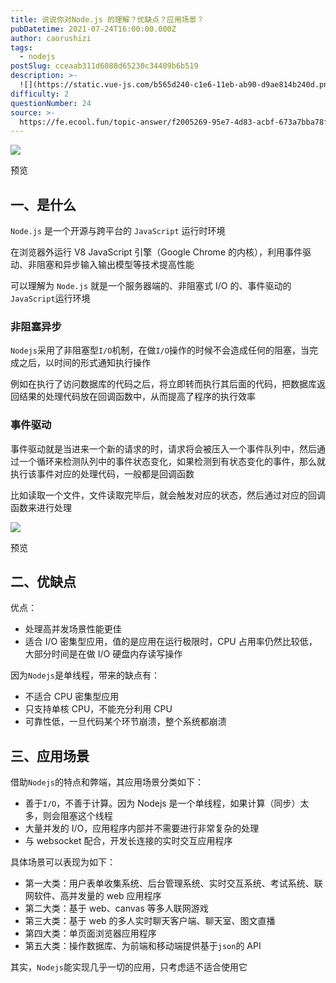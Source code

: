 ```yaml
---
title: 说说你对Node.js 的理解？优缺点？应用场景？
pubDatetime: 2021-07-24T16:00:00.000Z
author: caorushizi
tags:
  - nodejs
postSlug: cceaab311d6088d65230c34409b6b519
description: >-
  ![](https://static.vue-js.com/b565d240-c1e6-11eb-ab90-d9ae814b240d.png)预览一、是什么-----`Node.js`是一个开源与跨平
difficulty: 2
questionNumber: 24
source: >-
  https://fe.ecool.fun/topic-answer/f2005269-95e7-4d83-acbf-673a7bba78f9?orderBy=updateTime&order=desc&tagId=18
---
```


![](https://static.vue-js.com/b565d240-c1e6-11eb-ab90-d9ae814b240d.png)

预览

## 一、是什么

`Node.js` 是一个开源与跨平台的 `JavaScript` 运行时环境

在浏览器外运行 V8 JavaScript 引擎（Google Chrome 的内核），利用事件驱动、非阻塞和异步输入输出模型等技术提高性能

可以理解为 `Node.js` 就是一个服务器端的、非阻塞式 I/O 的、事件驱动的`JavaScript`运行环境

### 非阻塞异步

`Nodejs`采用了非阻塞型`I/O`机制，在做`I/O`操作的时候不会造成任何的阻塞，当完成之后，以时间的形式通知执行操作

例如在执行了访问数据库的代码之后，将立即转而执行其后面的代码，把数据库返回结果的处理代码放在回调函数中，从而提高了程序的执行效率

### 事件驱动

事件驱动就是当进来一个新的请求的时，请求将会被压入一个事件队列中，然后通过一个循环来检测队列中的事件状态变化，如果检测到有状态变化的事件，那么就执行该事件对应的处理代码，一般都是回调函数

比如读取一个文件，文件读取完毕后，就会触发对应的状态，然后通过对应的回调函数来进行处理

![](https://static.vue-js.com/a7729590-c1e8-11eb-ab90-d9ae814b240d.png)

预览

## 二、优缺点

优点：

- 处理高并发场景性能更佳
- 适合 I/O 密集型应用，值的是应用在运行极限时，CPU 占用率仍然比较低，大部分时间是在做 I/O 硬盘内存读写操作

因为`Nodejs`是单线程，带来的缺点有：

- 不适合 CPU 密集型应用
- 只支持单核 CPU，不能充分利用 CPU
- 可靠性低，一旦代码某个环节崩溃，整个系统都崩溃

## 三、应用场景

借助`Nodejs`的特点和弊端，其应用场景分类如下：

- 善于`I/O`，不善于计算。因为 Nodejs 是一个单线程，如果计算（同步）太多，则会阻塞这个线程
- 大量并发的 I/O，应用程序内部并不需要进行非常复杂的处理
- 与 websocket 配合，开发长连接的实时交互应用程序

具体场景可以表现为如下：

- 第一大类：用户表单收集系统、后台管理系统、实时交互系统、考试系统、联网软件、高并发量的 web 应用程序
- 第二大类：基于 web、canvas 等多人联网游戏
- 第三大类：基于 web 的多人实时聊天客户端、聊天室、图文直播
- 第四大类：单页面浏览器应用程序
- 第五大类：操作数据库、为前端和移动端提供基于`json`的 API

其实，`Nodejs`能实现几乎一切的应用，只考虑适不适合使用它
